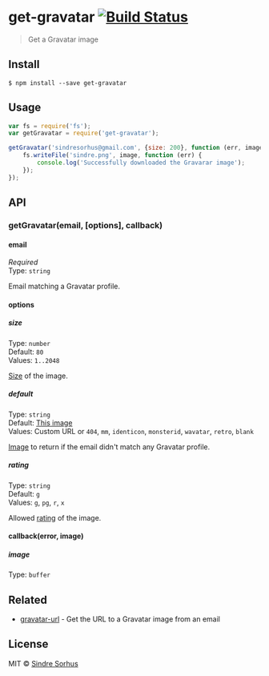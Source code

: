 # get-gravatar [![Build Status](https://travis-ci.org/sindresorhus/get-gravatar.svg?branch=master)](https://travis-ci.org/sindresorhus/get-gravatar)

> Get a Gravatar image


## Install

```
$ npm install --save get-gravatar
```


## Usage

```js
var fs = require('fs');
var getGravatar = require('get-gravatar');

getGravatar('sindresorhus@gmail.com', {size: 200}, function (err, image) {
	fs.writeFile('sindre.png', image, function (err) {
		console.log('Successfully downloaded the Gravarar image');
	});
});
```


## API

### getGravatar(email, [options], callback)

#### email

*Required*  
Type: `string`

Email matching a Gravatar profile.

#### options

##### size

Type: `number`  
Default: `80`  
Values: `1..2048`

[Size](https://en.gravatar.com/site/implement/images/#size) of the image.

##### default

Type: `string`  
Default: [This image](http://www.gravatar.com/avatar/00000000000000000000000000000000)  
Values: Custom URL or `404`, `mm`, `identicon`, `monsterid`, `wavatar`, `retro`, `blank`

[Image](https://en.gravatar.com/site/implement/images/#default-image) to return if the email didn't match any Gravatar profile.

##### rating

Type: `string`  
Default: `g`  
Values: `g`, `pg`, `r`, `x`

Allowed [rating](https://en.gravatar.com/site/implement/images/#rating) of the image.

#### callback(error, image)

##### image

Type: `buffer`


## Related

- [gravatar-url](https://github.com/sindresorhus/gravatar-url) - Get the URL to a Gravatar image from an email


## License

MIT © [Sindre Sorhus](http://sindresorhus.com)
